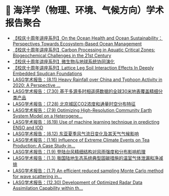 # 🌊 海洋学（物理、环境、气候方向）学术报告聚合
<!-- BLOG-POST-LIST:START -->
- [【校庆十周年讲座系列】On the Ocean Health and Ocean Sustainability：Perspectives Towards Ecosystem-Based Ocean Management](https://ocean.sustech.edu.cn/views/details_lecture.html?id=286)
- [【校庆十周年讲座系列】Carbon Processing in Aquatic Critical Zones: Biogeochemical Challenges in the 21st Century](https://ocean.sustech.edu.cn/views/details_lecture.html?id=285)
- [【校庆十周年讲座系列】微生物与地球系统协同演化](https://ocean.sustech.edu.cn/views/details_lecture.html?id=282)
- [【校庆十周年讲座系列】Lattice Leg Soil Interaction Effects In Deeply Embedded Spudcan Foundations](https://ocean.sustech.edu.cn/views/details_lecture.html?id=281)
- [LASG学术报告：(8.11) Heavy Rainfall over China and Typhoon Activity in 2020: A Perspective ...](http://www.lasg.ac.cn/ky/xsbg/202008/t20200803_573307.html)
- [LASG学术报告：(7.30) 基于多源多时相遥感数据的全球30米地表覆盖精细分类产品](http://www.lasg.ac.cn/ky/xsbg/202007/t20200727_571673.html)
- [LASG学术报告：(7.28) 北京城区CO2浓度和通量时空分布特征](http://www.lasg.ac.cn/ky/xsbg/202007/t20200727_571672.html)
- [LASG学术报告：(7.9) Optimizing High-Resolution Community Earth System Model on a Heterogene...](http://www.lasg.ac.cn/ky/xsbg/202006/t20200623_565620.html)
- [LASG学术报告：(6.19) Use of machine learning technique in predicting ENSO and IOD](http://www.lasg.ac.cn/ky/xsbg/202006/t20200610_564242.html)
- [LASG学术报告：(6.12) 东亚夏季风气流日变化及其天气气候影响](http://www.lasg.ac.cn/ky/xsbg/202006/t20200609_564115.html)
- [LASG学术报告：(1.16) Influence of Extreme Climate Events on Tea Production: A Case Study in...](http://www.lasg.ac.cn/ky/xsbg/202001/t20200116_540559.html)
- [LASG学术报告：(1.9) 登陆台风精细结构对风雨强度和分布影响机理](http://www.lasg.ac.cn/ky/xsbg/202001/t20200107_536259.html)
- [LASG学术报告：(1.3) 我国陆地生态系统典型固碳措施的温室气体泄漏和净减排](http://www.lasg.ac.cn/ky/xsbg/202001/t20200102_535653.html)
- [LASG学术报告：(1.7) An efficient reduced sampling Monte Carlo method for wave scattering in...](http://www.lasg.ac.cn/ky/xsbg/201912/t20191227_535108.html)
- [LASG学术报告：(12.30) Development of Optimized Radar Data Assimilation Capability within th...](http://www.lasg.ac.cn/ky/xsbg/201912/t20191219_534286.html)
<!-- BLOG-POST-LIST:END -->
